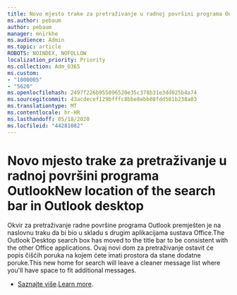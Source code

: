 ```yaml
---
title: Novo mjesto trake za pretraživanje u radnoj površini programa Outlook
ms.author: pebaum
author: pebaum
manager: mnirkhe
ms.audience: Admin
ms.topic: article
ROBOTS: NOINDEX, NOFOLLOW
localization_priority: Priority
ms.collection: Adm_O365
ms.custom:
- "1800005"
- "5620"
ms.openlocfilehash: 2497f226b955096520e35c378b31e3dd025b4a74
ms.sourcegitcommit: 43acdecef129bfffc8bbe8ebb08fdd581b238a03
ms.translationtype: MT
ms.contentlocale: hr-HR
ms.lasthandoff: 05/18/2020
ms.locfileid: "44281082"
---
```

# <a name="new-location-of-the-search-bar-in-outlook-desktop"></a><span data-ttu-id="7ab3e-102">Novo mjesto trake za pretraživanje u radnoj površini programa Outlook</span><span class="sxs-lookup"><span data-stu-id="7ab3e-102">New location of the search bar in Outlook desktop</span></span>

<span data-ttu-id="7ab3e-103">Okvir za pretraživanje radne površine programa Outlook premješten je na naslovnu traku da bi bio u skladu s drugim aplikacijama sustava Office.</span><span class="sxs-lookup"><span data-stu-id="7ab3e-103">The Outlook Desktop search box has moved to the title bar to be consistent with the other Office applications.</span></span> <span data-ttu-id="7ab3e-104">Ovaj novi dom za pretraživanje ostavit će popis čišćih poruka na kojem ćete imati prostora da stane dodatne poruke.</span><span class="sxs-lookup"><span data-stu-id="7ab3e-104">This new home for search will leave a cleaner message list where you'll have space to fit additional messages.</span></span>
- <span data-ttu-id="7ab3e-105">[Saznajte više](https://support.microsoft.com/en-us/office/96fee452-80cd-492d-a35c-5c37584b416b).</span><span class="sxs-lookup"><span data-stu-id="7ab3e-105">[Learn more](https://support.microsoft.com/en-us/office/96fee452-80cd-492d-a35c-5c37584b416b).</span></span>
